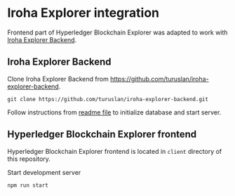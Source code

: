 # Iroha Explorer integration

Frontend part of Hyperledger Blockchain Explorer was adapted to work with [Iroha Explorer Backend](https://github.com/turuslan/iroha-explorer-backend).

## Iroha Explorer Backend

Clone Iroha Explorer Backend from https://github.com/turuslan/iroha-explorer-backend.

    git clone https://github.com/turuslan/iroha-explorer-backend.git

Follow instructions from [readme file](https://github.com/turuslan/iroha-explorer-backend/blob/master/README.md) to initialize database and start server.

## Hyperledger Blockchain Explorer frontend

Hyperledger Blockchain Explorer frontend is located in `client` directory of this repository.

Start development server

    npm run start
